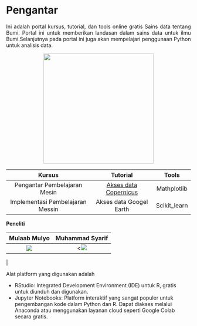 

# Pengantar

<p align="justify">
Ini adalah portal kursus, tutorial, dan tools online gratis Sains data tentang Bumi.
Portal ini  untuk memberikan landasan dalam sains data untuk ilmu Bumi.Selanjutnya pada portal ini juga akan mempelajari penggunaan Python untuk analisis data.
</p>
<p style="text-align:center;"> 
<img src="https://saindata-bumi.github.io/webgis/img/wordcloud.png"  style="width:300px;height:300px;">
</p>


|              Kursus              |                           Tutorial                           |    Tools     |
| :------------------------------: | :----------------------------------------------------------: | :----------: |
|   Pengantar Pembelajaran Mesin   | [Akses data Copernicus](https://saindata-bumi.github.io/webgis/content/notebooks.html) | Mathplotlib  |
| Implementasi Pembelajaran Messin |                   Akses data Googel Earth                    | Scikit_learn |

**Peneliti**

|    Mulaab Mulyo     |   Muhammad Syarif   |
| :-----------------: | :-----------------: |
|<img src="https://saindata-bumi.github.io/webgis/img/mulaab.png">|<<img src="https://saindata-bumi.github.io/webgis/img/syarif.png">
|



Alat platform yang digunakan adalah

- RStudio: Integrated Development Environment (IDE) untuk R, gratis untuk diunduh dan digunakan.
- Jupyter Notebooks: Platform interaktif yang sangat populer untuk pengembangan kode dalam Python dan R. Dapat diakses melalui Anaconda atau menggunakan layanan cloud seperti Google Colab secara gratis.

```{tableofcontents}
```
